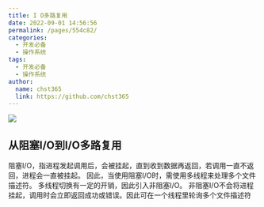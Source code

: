 ```yaml
---
title: I O多路复用
date: 2022-09-01 14:56:56
permalink: /pages/554c82/
categories: 
  - 开发必备
  - 操作系统
tags: 
  - 开发必备
  - 操作系统
author: 
  name: chst365
  link: https://github.com/chst365
---
```

![](https://cdn.jsdelivr.net/gh/chst365/bolgImgs/imgs/topImgs/401.jpg)
## 从阻塞I/O到I/O多路复用
阻塞I/O，指进程发起调用后，会被挂起，直到收到数据再返回，若调用一直不返回，进程会一直被挂起。
因此，当使用阻塞I/O时，需使用多线程来处理多个文件描述符。
多线程切换有一定的开销，因此引入非阻塞I/O。
非阻塞I/O不会将进程挂起，调用时会立即返回成功或错误。因此可在一个线程里轮询多个文件描述符